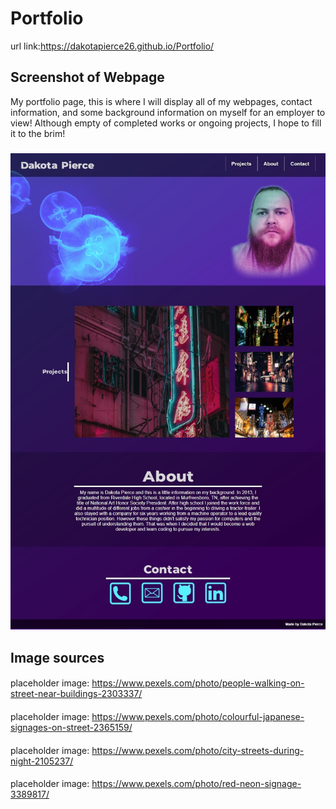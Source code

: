 # Portfolio
url link:https://dakotapierce26.github.io/Portfolio/

## Screenshot of Webpage
My portfolio page, this is where I will display all of my webpages, contact information, and some background information on myself for an employer to view! Although empty of completed works or ongoing projects, I hope to fill it to the brim!
###
![Alt Text](https://github.com/dakotapierce26/Portfolio/blob/master/assets/images/webpage-screenshot.jpg)

## Image sources
####
placeholder image: https://www.pexels.com/photo/people-walking-on-street-near-buildings-2303337/
####
placeholder image: https://www.pexels.com/photo/colourful-japanese-signages-on-street-2365159/
####
placeholder image: https://www.pexels.com/photo/city-streets-during-night-2105237/
####
placeholder image: https://www.pexels.com/photo/red-neon-signage-3389817/

